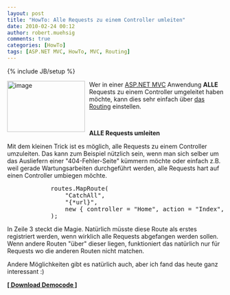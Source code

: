 ```yaml
---
layout: post
title: "HowTo: Alle Requests zu einem Controller umleiten"
date: 2010-02-24 00:12
author: robert.muehsig
comments: true
categories: [HowTo]
tags: [ASP.NET MVC, HowTo, MVC, Routing]
---
```

{% include JB/setup %}
<p><a href="{{BASE_PATH}}/assets/wp-images/image931.png"><img style="border-right: 0px; border-top: 0px; margin: 0px 10px 0px 0px; border-left: 0px; border-bottom: 0px" height="119" alt="image" src="{{BASE_PATH}}/assets/wp-images/image_thumb116.png" width="181" align="left" border="0"></a>Wer in einer <a href="http://asp.net/mvc">ASP.NET MVC</a> Anwendung <strong>ALLE</strong> Requests zu einem Controller umgeleitet haben möchte, kann dies sehr einfach über <a href="http://msdn.microsoft.com/de-de/library/cc668201.aspx">das Routing</a> einstellen.</p> <p>&nbsp;</p><p><strong>ALLE Requests umleiten</strong></p> <p>Mit dem kleinen Trick ist es möglich, alle Requests zu einem Controller umzuleiten. Das kann zum Beispiel nützlich sein, wenn man sich selber um das Ausliefern einer "404-Fehler-Seite" kümmern möchte oder einfach z.B. weil gerade Wartungsarbeiten durchgeführt werden, alle Requests hart auf einen Controller umbiegen möchte.</p> <p> <div class="wlWriterSmartContent" id="scid:812469c5-0cb0-4c63-8c15-c81123a09de7:fe256bf9-d7a2-4099-ad5c-6cd6a53a2271" style="padding-right: 0px; display: inline; padding-left: 0px; float: none; padding-bottom: 0px; margin: 0px; padding-top: 0px"><pre name="code" class="c#">            routes.MapRoute(
                "CatchAll",  
                "{*url}",               
                new { controller = "Home", action = "Index", id = "" } 
            );</pre></div></p>
<p>In Zeile 3 steckt die Magie. Natürlich müsste diese Route als erstes registriert werden, wenn wirklich alle Requests abgefangen werden sollen. Wenn andere Routen "über" dieser liegen, funktioniert das natürlich nur für Requests wo die anderen Routen nicht matchen.</p>
<p>Andere Möglichkeiten gibt es natürlich auch, aber ich fand das heute ganz interessant :) </p>
<p><strong><a href="{{BASE_PATH}}/assets/files/democode/catchallroutes/catchallroute.zip">[ Download Democode ]</a></strong></p>
